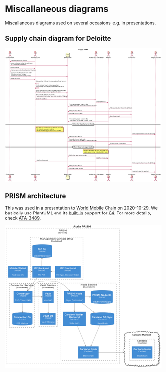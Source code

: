 # Miscallaneous diagrams

Miscallaneous diagrams used on several occasions, e.g. in presentations.

## Supply chain diagram for Deloitte

![supply-chain](deloitte/supply-chain.png)

## PRISM architecture

This was used in a presentation to [World Mobile Chain](https://www.worldmobile.io/the-chain/) on 2020-10-29. We basically use PlantUML and its [built-in](https://plantuml.com/stdlib) support for [C4](https://c4model.com/). For more details, check [ATA-3489](https://jira.iohk.io/browse/ATA-3489).

![wmc](wmc/prism_architecture.png)

